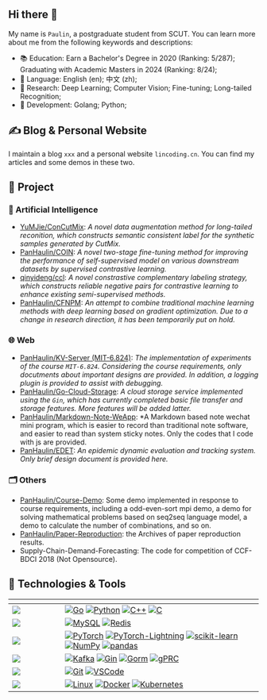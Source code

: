 ## Hi there 👋

My name is `Paulin`, a postgraduate student from SCUT. You can learn more about me from the following keywords and descriptions:
- 📚 Education: Earn a Bachelor's Degree in 2020 (Ranking: 5/287); Graduating with Academic Masters in 2024 (Ranking: 8/24);
- 💬 Language: English (en); 中文 (zh);
- 📄 Research: Deep Learning; Computer Vision; Fine-tuning; Long-tailed Recognition;
- 🧰 Development: Golang; Python;

## ✍️ Blog & Personal Website
I maintain a blog `xxx` and a personal website `lincoding.cn`. You can find my articles and some demos in these two.

## 🔨 Project

### 🧠 Artificial Intelligence
- [YuMJie/ConCutMix](https://github.com/YuMJie/ConCutMix): *A novel data augmentation method for long-tailed reconition, which constructs semantic consistent label for the synthetic samples generated by CutMix.*
- [PanHaulin/COIN](https://github.com/PanHaulin/COIN): *A novel two-stage fine-tuning method for improving the performance of self-supervised model on various downstream datasets by supervised contrastive learning.*
- [qinyideng/ccl](https://github.com/qinyideng/ccl): *A novel constrastive complementary labeling strategy, which constructs reliable negative pairs for contrastive learning to enhance existing semi-supervised methods.*
- [PanHaulin/CFNPM](https://github.com/PanHaulin/COIN): *An attempt to combine traditional machine learning methods with deep learning based on gradient optimization. Due to a change in research direction, it has been temporarily put on hold.*


### 🌐 Web
- [PanHaulin/KV-Server (MIT-6.824)](): *The implementation of experiments of the course `MIT-6.824`. Considering the course requirements, only docutments about important designs are provided. In addition, a logging plugin is provided to assist with debugging.*
- [PanHaulin/Go-Cloud-Storage](https://github.com/PanHaulin/go-cloud-fileserver): *A cloud storage service implemented using the `Gin`, which has currently completed basic file transfer and storage features. More features will be added latter.*
- [PanHaulin/Markdown-Note-WeApp](https://github.com/PanHaulin/Markdown-Note-WeApp): *A Markdown based note wechat mini program, which is easier to record than traditional note software, and easier to read than system sticky notes. Only the codes that I code with js are provided.
- [PanHaulin/EDET](): *An epidemic dynamic evaluation and tracking system. Only brief design document is provided here.*

### 🗂️ Others
- [PanHaulin/Course-Demo](): Some demo implemented in response to course requirements, including a odd-even-sort mpi demo, a demo for solving mathematical problems based on seq2seq language model, a demo to calculate the number of combinations, and so on.
- [PanHaulin/Paper-Reproduction](https://github.com/PanHaulin/Paper-Reproduction): the Archives of paper reproduction results.
- Supply-Chain-Demand-Forecasting: The code for competition of CCF-BDCI 2018 (Not Opensource). 

## 🔧 Technologies & Tools







|      <div style="width:90px"></div>    |         |
| ----------- | ------------- |
| ![](https://img.shields.io/badge/Programing-success) | [![Go](https://img.shields.io/badge/Go-00ADD8?style=flat-square&logo=Go&logoColor=ffffff)]() [![Python](https://img.shields.io/badge/Python-3776AB?style=flat-square&logo=Python&logoColor=ffffff)]() [![C++](https://img.shields.io/badge/C++-00599C?style=flat-square&logo=cplusplus&logoColor=ffffff)]() [![C](https://img.shields.io/badge/C-A8B9CC?style=flat-square&logo=cplusplus&logoColor=ffffff)]()    |
|![](https://img.shields.io/badge/SQL-success)| [![MySQL](https://img.shields.io/badge/MySQL-4479A1?style=flat-square&logo=mysql&logoColor=ffffff)]() [![Redis](https://img.shields.io/badge/Redis-DC382D?style=flat-square&logo=redis&logoColor=ffffff)]()
| ![](https://img.shields.io/badge/Data_Science-success) | [![PyTorch](https://img.shields.io/badge/PyTorch-EE4C2C?style=flat-square&logo=pytorch&logoColor=ffffff)]() [![PyTorch-Lightning](https://img.shields.io/badge/PyTorch_Lightning-792EE5?style=flat-square&logo=pytorchlightning&logoColor=ffffff)]() [![scikit-learn](https://img.shields.io/badge/scikit--learn-F7931E?style=flat-square&logo=scikitlearn&logoColor=ffffff)]() [![NumPy](https://img.shields.io/badge/NumPy-013243?style=flat-square&logo=Numpy&logoColor=ffffff)]() [![pandas](https://img.shields.io/badge/pandas-150458?style=flat-square&logo=Pandas&logoColor=ffffff)]()    |
| ![](https://img.shields.io/badge/Middleware-success) | [![Kafka](https://img.shields.io/badge/Kafka-231F20?style=flat-square&logo=apachekafka&logoColor=ffffff)]() [![Gin](https://img.shields.io/badge/Gin-00ADD8?style=flat-square&logo=data:logo/gin.png&logoColor=ffffff)]() [![Gorm](https://img.shields.io/badge/Gorm-4A86CF?style=flat-square&logo=Gorm&logoColor=ffffff)]() [![gPRC](https://img.shields.io/badge/gPRC-609926?style=flat-square&logo=gRPC&logoColor=ffffff)]()    |
| ![](https://img.shields.io/badge/Tool-success)       | [![Git](https://img.shields.io/badge/Git-F05032?style=flat-square&logo=git&logoColor=ffffff)]() [![VSCode](https://img.shields.io/badge/Visual_Studio_Code-007ACC?style=flat-square&logo=visualstudiocode&logoColor=ffffff)]()    | 
| ![](https://img.shields.io/badge/System-success)       | [![Linux](https://img.shields.io/badge/Linux-FCC624?style=flat-square&logo=linux&logoColor=000000)]() [![Docker](https://img.shields.io/badge/Docker-2496ED?style=flat-square&logo=Docker&logoColor=ffffff)]() [![Kubernetes](https://img.shields.io/badge/kubernetes-0079C1?style=flat-square&logo=Kubernetes&logoColor=ffffff)]()           |

